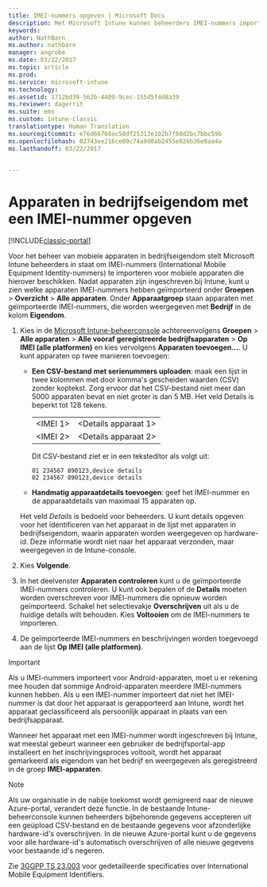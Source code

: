```yaml
---
title: IMEI-nummers opgeven | Microsoft Docs
description: Met Microsoft Intune kunnen beheerders IMEI-nummers importeren voor platforms voor mobiele apparaten om ze te helpen bij het identificeren van mobiele apparaten in bedrijfseigendom
keywords: 
author: NathBarn
ms.author: nathbarn
manager: angrobe
ms.date: 03/22/2017
ms.topic: article
ms.prod: 
ms.service: microsoft-intune
ms.technology: 
ms.assetid: 1712bd39-562b-4409-9cec-155d5f4d8a39
ms.reviewer: dagerrit
ms.suite: ems
ms.custom: intune-classic
translationtype: Human Translation
ms.sourcegitcommit: e76d66768ac58df25313e102b7f60d2bc7bbc59b
ms.openlocfilehash: 02743ee216ce09c74a9d0ab2455e826b36e8aa4a
ms.lasthandoff: 03/22/2017


---
```


# <a name="specify-corporate-owned-devices-with-international-mobile-equipment-identity-imei-numbers"></a>Apparaten in bedrijfseigendom met een IMEI-nummer opgeven

[!INCLUDE[classic-portal](../includes/classic-portal.md)]

Voor het beheer van mobiele apparaten in bedrijfseigendom stelt Microsoft Intune beheerders in staat om IMEI-nummers (International Mobile Equipment Identity-nummers) te importeren voor mobiele apparaten die hierover beschikken. Nadat apparaten zijn ingeschreven bij Intune, kunt u zien welke apparaten IMEI-nummers hebben geïmporteerd onder **Groepen** > **Overzicht** > **Alle apparaten**. Onder **Apparaatgroep** staan apparaten met geïmporteerde IMEI-nummers, die worden weergegeven met **Bedrijf** in de kolom **Eigendom**.

1. Kies in de [Microsoft Intune-beheerconsole](http://manage.microsoft.com) achtereenvolgens **Groepen** &gt; **Alle apparaten** &gt; **Alle vooraf geregistreerde bedrijfsapparaten** &gt; **Op IMEI (alle platformen)** en kies vervolgens **Apparaten toevoegen…**. U kunt apparaten op twee manieren toevoegen:

    -   **Een CSV-bestand met serienummers uploaden**: maak een lijst in twee kolommen met door komma's gescheiden waarden (CSV) zonder koptekst. Zorg ervoor dat het CSV-bestand niet meer dan 5000 apparaten bevat en niet groter is dan 5 MB. Het veld Details is beperkt tot 128 tekens.

        |||
        |-|-|
        |&lt;IMEI 1&gt;|&lt;Details apparaat 1&gt;|
        |&lt;IMEI 2&gt;|&lt;Details apparaat 2&gt;|
        Dit CSV-bestand ziet er in een teksteditor als volgt uit:

        ```
        01 234567 890123,device details
        02 234567 890123,device details
        ```

    -   **Handmatig apparaatdetails toevoegen**: geef het IMEI-nummer en de apparaatdetails van maximaal 15 apparaten op.

   Het veld *Details* is bedoeld voor beheerders. U kunt details opgeven voor het identificeren van het apparaat in de lijst met apparaten in bedrijfseigendom, waarin apparaten worden weergegeven op hardware-id. Deze informatie wordt niet naar het apparaat verzonden, maar weergegeven in de Intune-console.

2.   Kies **Volgende**.
3.  In het deelvenster **Apparaten controleren** kunt u de geïmporteerde IMEI-nummers controleren. U kunt ook bepalen of de **Details** moeten worden overschreven voor IMEI-nummers die opnieuw worden geïmporteerd. Schakel het selectievakje **Overschrijven** uit als u de huidige details wilt behouden. Kies **Voltooien** om de IMEI-nummers te importeren.
4.  De geïmporteerde IMEI-nummers en beschrijvingen worden toegevoegd aan de lijst **Op IMEI (alle platformen)**.

> [!IMPORTANT]
> Als u IMEI-nummers importeert voor Android-apparaten, moet u er rekening mee houden dat sommige Android-apparaten meerdere IMEI-nummers kunnen hebben. Als u een IMEI-nummer importeert dat niet het IMEI-nummer is dat door het apparaat is gerapporteerd aan Intune, wordt het apparaat geclassificeerd als persoonlijk apparaat in plaats van een bedrijfsapparaat.

Wanneer het apparaat met een IMEI-nummer wordt ingeschreven bij Intune, wat meestal gebeurt wanneer een gebruiker de bedrijfsportal-app installeert en het inschrijvingsproces voltooit, wordt het apparaat gemarkeerd als eigendom van het bedrijf en weergegeven als geregistreerd in de groep **IMEI-apparaten**.

>[!NOTE]
> Als uw organisatie in de nabije toekomst wordt gemigreerd naar de nieuwe Azure-portal, verandert deze functie. In de bestaande Intune-beheerconsole kunnen beheerders bijbehorende gegevens accepteren uit een geüpload CSV-bestand en de bestaande gegevens voor afzonderlijke hardware-id's overschrijven. In de nieuwe Azure-portal kunt u de gegevens voor alle hardware-id's automatisch overschrijven of alle nieuwe gegevens voor bestaande id's negeren.

Zie [3GGPP TS 23.003](https://portal.3gpp.org/desktopmodules/Specifications/SpecificationDetails.aspx?specificationId=729) voor gedetailleerde specificaties over International Mobile Equipment Identifiers.

